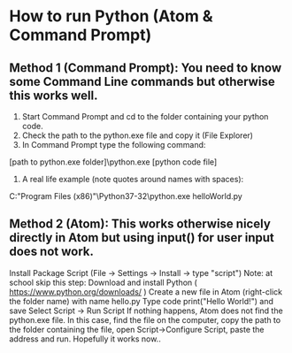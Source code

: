# How to run Python (Atom & Command Prompt)

## Method 1 (Command Prompt): You need to know some Command Line commands but otherwise this works well.

1. Start Command Prompt and cd to the folder containing your python code.
1. Check the path to the python.exe file and copy it (File Explorer)
1. In Command Prompt type the following command:

[path to python.exe folder]\python.exe [python code file]

1. A real life example (note quotes around names with spaces): 

C:\"Program Files (x86)"\Python37-32\python.exe helloWorld.py

## Method 2 (Atom): This works otherwise nicely directly in Atom but using input() for user input does not work.

Install Package Script (File -> Settings -> Install -> type "script")
Note: at school skip this step: Download and install Python ( https://www.python.org/downloads/ )
Create a new file in Atom (right-click the folder name) with name hello.py
Type code print("Hello World!") and save
Select Script -> Run Script
If nothing happens, Atom does not find the python.exe file. In this case, find the file on the computer, copy the path to the folder containing the file, open Script->Configure Script, paste the address and run. Hopefully it works now..
